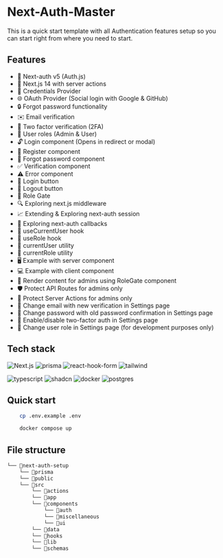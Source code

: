 # Next-Auth-Master

This is a quick start template with all Authentication features setup so you can start right from where you need to start.

## Features

- 🔐 Next-auth v5 (Auth.js)
- 🚀 Next.js 14 with server actions
- 🔑 Credentials Provider
- 🌐 OAuth Provider (Social login with Google & GitHub)
- 🔒 Forgot password functionality
- ✉️ Email verification
- 📱 Two factor verification (2FA)
- 👥 User roles (Admin & User)
- 🔓 Login component (Opens in redirect or modal)
- 📝 Register component
- 🤔 Forgot password component
- ✅ Verification component
- ⚠️ Error component
- 🔘 Login button
- 🚪 Logout button
- 🚧 Role Gate
- 🔍 Exploring next.js middleware
- 📈 Extending & Exploring next-auth session
- 🔄 Exploring next-auth callbacks
- 👤 useCurrentUser hook
- 🛂 useRole hook
- 🧑 currentUser utility
- 👮 currentRole utility
- 🖥️ Example with server component
- 💻 Example with client component
- 👑 Render content for admins using RoleGate component
- 🛡️ Protect API Routes for admins only
- 🔐 Protect Server Actions for admins only
- 📧 Change email with new verification in Settings page
- 🔑 Change password with old password confirmation in Settings page
- 🔔 Enable/disable two-factor auth in Settings page
- 🔄 Change user role in Settings page (for development purposes only)

## Tech stack

![Next.js](https://img.shields.io/badge/Next.js-000000.svg?style=for-the-badge&logo=nextdotjs&logoColor=white)
![prisma](https://img.shields.io/badge/Prisma-2D3748.svg?style=for-the-badge&logo=Prisma&logoColor=white)
![react-hook-form](https://img.shields.io/badge/React%20Hook%20Form-EC5990.svg?style=for-the-badge&logo=React-Hook-Form&logoColor=white)
![tailwind](https://img.shields.io/badge/Tailwind%20CSS-06B6D4.svg?style=for-the-badge&logo=Tailwind-CSS&logoColor=white)
<!-- ![zod]([(https://img.shields.io/badge/Zod-3E67B1.svg?style=for-the-badge&logo=Zod&logoColor=white)]) -->
![typescript](https://img.shields.io/badge/TypeScript-3178C6.svg?style=for-the-badge&logo=TypeScript&logoColor=white)
![shadcn](https://img.shields.io/badge/shadcn/ui-000000.svg?style=for-the-badge&logo=shadcn/ui&logoColor=white)
![docker](https://img.shields.io/badge/Docker-2496ED.svg?style=for-the-badge&logo=Docker&logoColor=white)
![postgres](https://img.shields.io/badge/PostgreSQL-4169E1.svg?style=for-the-badge&logo=PostgreSQL&logoColor=white)

## Quick start

```bash
    cp .env.example .env
```

```bash
    docker compose up
```

## File structure

```bash
└── 📁next-auth-setup
    └── 📁prisma
    └── 📁public
    └── 📁src
        └── 📁actions
        └── 📁app
        └── 📁components
            └── 📁auth
            └── 📁miscellaneous
            └── 📁ui
        └── 📁data
        └── 📁hooks
        └── 📁lib
        └── 📁schemas
```